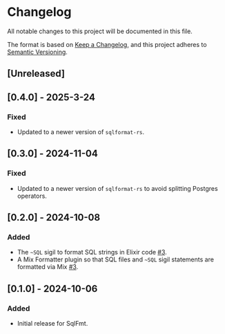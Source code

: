 # Changelog

All notable changes to this project will be documented in this file.

The format is based on [Keep a Changelog](https://keepachangelog.com/en/1.0.0/),
and this project adheres to [Semantic Versioning](https://semver.org/spec/v2.0.0.html).

## [Unreleased]

## [0.4.0] - 2025-3-24

### Fixed

- Updated to a newer version of `sqlformat-rs`.

## [0.3.0] - 2024-11-04

### Fixed

- Updated to a newer version of `sqlformat-rs` to avoid splitting Postgres operators.

## [0.2.0] - 2024-10-08

### Added

- The `~SQL` sigil to format SQL strings in Elixir code [#3](https://github.com/akoutmos/sql_fmt/pull/3).
- A Mix Formatter plugin so that SQL files and `~SQL` sigil statements are formatted via Mix [#3](https://github.com/akoutmos/sql_fmt/pull/3).

## [0.1.0] - 2024-10-06

### Added

- Initial release for SqlFmt.
